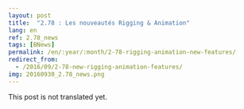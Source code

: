 ```yaml
---
layout: post
title:  "2.78 : Les nouveautés Rigging & Animation"
lang: en
ref: 2.78_news
tags: [BNews]
permalink: /en/:year/:month/2-78-rigging-animation-new-features/
redirect_from:
  - /2016/09/2-78-new-rigging-animation-features/
img: 20160930_2.78_news.png
---
```


This post is not translated yet.
